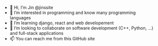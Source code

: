 - 👋 Hi, I’m Jin @jinssite
- 👀 I’m interested in programming and know many programming languages
- 🌱 I’m learning django, react and web developement
- 💞️ I’m looking to collaborate on software development (C++, Python, ...) and full-stack applications
- 📫 You can reach me from this GitHub site

<!---
jinssite/jinssite is a ✨ special ✨ repository because its `README.md` (this file) appears on your GitHub profile.
You can click the Preview link to take a look at your changes.
--->
